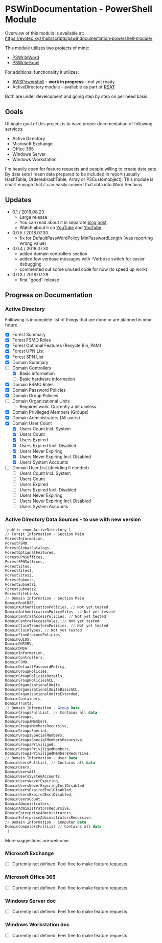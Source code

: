 # PSWinDocumentation - PowerShell Module

Overview of this module is available at: https://evotec.xyz/hub/scripts/pswindocumentation-powershell-module/

This module utilizes two projects of mine:
- [PSWriteWord](https://evotec.xyz/hub/scripts/pswriteword-powershell-module/)
- [PSWriteExcel](https://evotec.xyz/hub/scripts/pswriteexcel-powershell-module/)

For additional functionality it utilizes:
- [AWSPowershell](https://www.powershellgallery.com/packages/AWSPowerShell/) - **work in progress** - not yet ready
- ActiveDirectory module - available as part of [RSAT](https://www.microsoft.com/en-us/download/details.aspx?id=45520)

 Both are under development and going step by step on per need basis.

## Goals

Ultimate goal of this project is to have proper documentation of following services:

- Active Directory
- Microsoft Exchange
- Office 365
- Windows Server
- Windows Workstation

I'm heavily open for feature requests and people willing to create data sets. By data sets I mean data prepared to be included in report (usually HashTable, OrderedHashTable, Array or PSCustomobject). This module is smart enough that it can easily convert that data into Word Sections.

## Updates
- 0.1 / 2018.08.23
    - Large release
    - You can read about it in separate [blog post](https://evotec.xyz/pswindocumentation-version-0-1-with-word-excel-export/)
    - Watch about it on [YouTube](https://youtu.be/6Vr3hEo2510) and [YouTube](https://youtu.be/c2kD_duHgTw)
- 0.0.5 / 2018.07.30
    -  fix for DefaultPassWordPolicy MinPasswordLength (was reporting wrong value)
- 0.0.4 / 2018.07.30
    -  added domain controllers section
    -  added few verbose messages with -Verbose switch for easier debugging
    -  commented out some unused code for now (to speed up work)
- 0.0.3 / 2018.07.29
    - first "good" release

## Progress on Documentation

### Active Directory

Following is incomplete list of things that are done or are planned in near future.

- [x] Forest Summary
- [x] Forest FSMO Roles
- [x] Forest Optional Features (Recycle Bin, PAM)
- [x] Forest UPN List
- [x] Forest SPN List
- [x] Domain Summary
- [ ] Domain Controllers
    - [X] Basic information
    - [ ] Basic hardware information
- [x] Domain FSMO Roles
- [x] Domain Password Policies
- [x] Domain Group Policies
- [ ] Domain Organizational Units
    - [ ] Requires work. Currently a bit useless
- [x] Domain Privileged Members (Groups)
- [x] Domain Administrators (All users)
- [x] Domain User Count
    - [X] Users Count Incl. System
    - [X] Users Count
    - [X] Users Expired
    - [X] Users Expired Incl. Disabled
    - [X] Users Never Expiring
    - [X] Users Never Expiring Incl. Disabled
    - [X] Users System Accounts
- [ ] Domain User List (deciding if needed)
    - [ ] Users Count Incl. System
    - [ ] Users Count
    - [ ] Users Expired
    - [ ] Users Expired Incl. Disabled
    - [ ] Users Never Expiring
    - [ ] Users Never Expiring Incl. Disabled
    - [ ] Users System Accounts

### Active Directory Data Sources - to use with new version

```powershell
 public enum ActiveDirectory {
// Forest Information - Section Main
ForestInformation,
ForestFSMO,
ForestGlobalCatalogs,
ForestOptionalFeatures,
ForestUPNSuffixes,
ForestSPNSuffixes,
ForestSites,
ForestSites1,
ForestSites2,
ForestSubnets,
ForestSubnets1,
ForestSubnets2,
ForestSiteLinks,
// Domain Information - Section Main
DomainRootDSE,
DomainAuthenticationPolicies, // Not yet tested
DomainAuthenticationPolicySilos, // Not yet tested
DomainCentralAccessPolicies, // Not yet tested
DomainCentralAccessRules, // Not yet tested
DomainClaimTransformPolicies, // Not yet tested
DomainClaimTypes, // Not yet tested
DomainFineGrainedPolicies,
DomainGUIDS,
DomainDNSSRV,
DomainDNSA,
DomainInformation,
DomainControllers,
DomainFSMO,
DomainDefaultPasswordPolicy,
DomainGroupPolicies,
DomainGroupPoliciesDetails,
DomainGroupPoliciesACL,
DomainOrganizationalUnits,
DomainOrganizationalUnitsBasicACL,
DomainOrganizationalUnitsExtended,
DomainContainers,
DomainTrusts,
// Domain Information - Group Data
DomainGroupsFullList, // Contains all data
DomainGroups,
DomainGroupsMembers,
DomainGroupsMembersRecursive,
DomainGroupsSpecial,
DomainGroupsSpecialMembers,
DomainGroupsSpecialMembersRecursive,
DomainGroupsPriviliged,
DomainGroupsPriviligedMembers,
DomainGroupsPriviligedMembersRecursive,
// Domain Information - User Data
DomainUsersFullList, // Contains all data
DomainUsers,
DomainUsersAll,
DomainUsersSystemAccounts,
DomainUsersNeverExpiring,
DomainUsersNeverExpiringInclDisabled,
DomainUsersExpiredInclDisabled,
DomainUsersExpiredExclDisabled,
DomainUsersCount,
DomainAdministrators,
DomainAdministratorsRecursive,
DomainEnterpriseAdministrators,
DomainEnterpriseAdministratorsRecursive,
// Domain Information - Computer Data
DomainComputersFullList // Contains all data
 }
```



More suggestions are welcome.

### Microsoft Exchange
- [ ] Currently not defined. Feel free to make feature requests

### Microsoft Office 365
- [ ] Currently not defined. Feel free to make feature requests

### Windows Server doc
- [ ] Currently not defined. Feel free to make feature requests

### Windows Workstation doc
- [ ] Currently not defined. Feel free to make feature requests